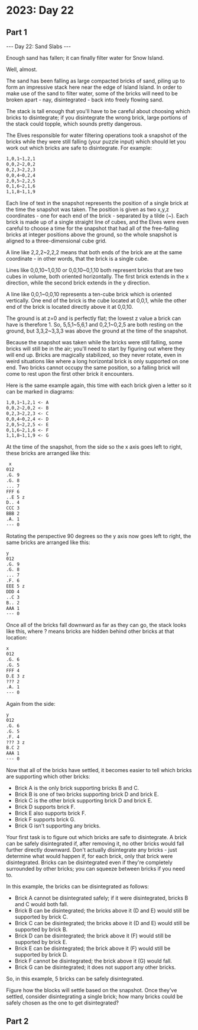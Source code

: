# 2023: Day 22

## Part 1

--- Day 22: Sand Slabs ---

Enough sand has fallen; it can finally filter water for Snow Island.

Well, almost.

The sand has been falling as large compacted bricks of sand, piling up to form
an impressive stack here near the edge of Island Island. In order to make use of
the sand to filter water, some of the bricks will need to be broken apart - nay,
disintegrated - back into freely flowing sand.

The stack is tall enough that you'll have to be careful about choosing which
bricks to disintegrate; if you disintegrate the wrong brick, large portions of
the stack could topple, which sounds pretty dangerous.

The Elves responsible for water filtering operations took a snapshot of the
bricks while they were still falling (your puzzle input) which should let you
work out which bricks are safe to disintegrate. For example:

```txt
1,0,1~1,2,1
0,0,2~2,0,2
0,2,3~2,2,3
0,0,4~0,2,4
2,0,5~2,2,5
0,1,6~2,1,6
1,1,8~1,1,9
```

Each line of text in the snapshot represents the position of a single brick at
the time the snapshot was taken. The position is given as two x,y,z
coordinates - one for each end of the brick - separated by a tilde (~). Each
brick is made up of a single straight line of cubes, and the Elves were even
careful to choose a time for the snapshot that had all of the free-falling
bricks at integer positions above the ground, so the whole snapshot is aligned
to a three-dimensional cube grid.

A line like 2,2,2~2,2,2 means that both ends of the brick are at the same
coordinate - in other words, that the brick is a single cube.

Lines like 0,0,10~1,0,10 or 0,0,10~0,1,10 both represent bricks that are two
cubes in volume, both oriented horizontally. The first brick extends in the x
direction, while the second brick extends in the y direction.

A line like 0,0,1~0,0,10 represents a ten-cube brick which is oriented
vertically. One end of the brick is the cube located at 0,0,1, while the other
end of the brick is located directly above it at 0,0,10.

The ground is at z=0 and is perfectly flat; the lowest z value a brick can have
is therefore 1. So, 5,5,1~5,6,1 and 0,2,1~0,2,5 are both resting on the ground,
but 3,3,2~3,3,3 was above the ground at the time of the snapshot.

Because the snapshot was taken while the bricks were still falling, some bricks
will still be in the air; you'll need to start by figuring out where they will
end up. Bricks are magically stabilized, so they never rotate, even in weird
situations like where a long horizontal brick is only supported on one end. Two
bricks cannot occupy the same position, so a falling brick will come to rest
upon the first other brick it encounters.

Here is the same example again, this time with each brick given a letter so it
can be marked in diagrams:

```txt
1,0,1~1,2,1 <- A
0,0,2~2,0,2 <- B
0,2,3~2,2,3 <- C
0,0,4~0,2,4 <- D
2,0,5~2,2,5 <- E
0,1,6~2,1,6 <- F
1,1,8~1,1,9 <- G
```

At the time of the snapshot, from the side so the x axis goes left to right,
these bricks are arranged like this:

```txt
 x
012
.G. 9
.G. 8
... 7
FFF 6
..E 5 z
D.. 4
CCC 3
BBB 2
.A. 1
--- 0
```

Rotating the perspective 90 degrees so the y axis now goes left to right, the
same bricks are arranged like this:

```txt
y
012
.G. 9
.G. 8
... 7
.F. 6
EEE 5 z
DDD 4
..C 3
B.. 2
AAA 1
--- 0
```

Once all of the bricks fall downward as far as they can go, the stack looks like
this, where ? means bricks are hidden behind other bricks at that location:

```txt
x
012
.G. 6
.G. 5
FFF 4
D.E 3 z
??? 2
.A. 1
--- 0
```

Again from the side:

```txt
y
012
.G. 6
.G. 5
.F. 4
??? 3 z
B.C 2
AAA 1
--- 0
```

Now that all of the bricks have settled, it becomes easier to tell which bricks
are supporting which other bricks:

- Brick A is the only brick supporting bricks B and C.
- Brick B is one of two bricks supporting brick D and brick E.
- Brick C is the other brick supporting brick D and brick E.
- Brick D supports brick F.
- Brick E also supports brick F.
- Brick F supports brick G.
- Brick G isn't supporting any bricks.

Your first task is to figure out which bricks are safe to disintegrate. A brick
can be safely disintegrated if, after removing it, no other bricks would fall
further directly downward. Don't actually disintegrate any bricks - just
determine what would happen if, for each brick, only that brick were
disintegrated. Bricks can be disintegrated even if they're completely surrounded
by other bricks; you can squeeze between bricks if you need to.

In this example, the bricks can be disintegrated as follows:

- Brick A cannot be disintegrated safely; if it were disintegrated, bricks B and
  C would both fall.
- Brick B can be disintegrated; the bricks above it (D and E) would still be
  supported by brick C.
- Brick C can be disintegrated; the bricks above it (D and E) would still be
  supported by brick B.
- Brick D can be disintegrated; the brick above it (F) would still be supported
  by brick E.
- Brick E can be disintegrated; the brick above it (F) would still be supported
  by brick D.
- Brick F cannot be disintegrated; the brick above it (G) would fall.
- Brick G can be disintegrated; it does not support any other bricks.

So, in this example, 5 bricks can be safely disintegrated.

Figure how the blocks will settle based on the snapshot. Once they've settled,
consider disintegrating a single brick; how many bricks could be safely chosen
as the one to get disintegrated?

## Part 2
